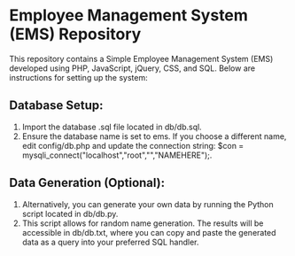 # Employee Management System (EMS) Repository
This repository contains a Simple Employee Management System (EMS) developed using PHP, JavaScript, jQuery, CSS, and SQL. Below are instructions for setting up the system:

## Database Setup:
1. Import the database .sql file located in db/db.sql.
2. Ensure the database name is set to ems. If you choose a different name, edit config/db.php and update the connection string: $con = mysqli_connect("localhost","root","","NAMEHERE");.
## Data Generation (Optional):
1. Alternatively, you can generate your own data by running the Python script located in db/db.py.
2. This script allows for random name generation. The results will be accessible in db/db.txt, where you can copy and paste the generated data as a query into your preferred SQL handler.
